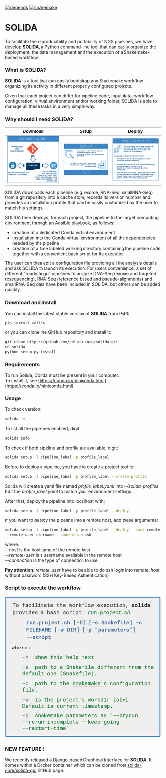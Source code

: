 [![depends](https://img.shields.io/badge/depends%20from-bioconda-brightgreen.svg)](http://bioconda.github.io/)
[![snakemake](https://img.shields.io/badge/snakemake-5.3-brightgreen.svg)](https://snakemake.readthedocs.io/en/stable/)

# SOLIDA

To facilitate the reproducibility and portability of NGS pipelines, we have develop **[SOLIDA](https://github.com/solida-core/solida.git)**,  a Python command-line tool that can easily organize the deployment, the data management and the execution of a Snakemake-based workflow.


### What is SOLIDA?

**SOLIDA** is a tool that can easily bootstrap any Snakemake workflow organizing its activity in different properly configured projects. 

Given that each project can differ for pipeline code, input data, workflow configuration, virtual environment and/or working folder, SOLIDA is able to manage all these tasks in a very simple way.


### Why should I need SOLIDA?


Download             |  Setup             |  Deploy
:-------------------------:|:-------------------------:|:-------------------------:
![](images/downl.png)  |  ![](images/setup.png)  |  ![](images/depl.png)





SOLIDA downloads each pipeline (e.g. exome, RNA-Seq, smallRNA-Seq) from a git repository into a cache store, records its version number and provides an installation profile that can be easily customized by the user to match his settings.


SOLIDA then deploys, for each project, the pipeline to the target computing environment through an Ansible playbook, as follows:
* creation of a dedicated Conda virtual environment
* installation into the Conda virtual environment of all the dependencies needed by the pipeline
* creation of a time labeled working directory containing the pipeline code together with a convenient bash script for its execution

The user  can then edit a configuration file providing all the analysis details and ask SOLIDA to launch its execution.
For users convenience, a set of different “ready to go” pipelines to analyze DNA-Seq (exome and targeted resequencing), RNA-Seq (reference based and pseudo-alignments) and smallRNA-Seq data have been included in SOLIDA, but others can be added quickly.

### Download and Install
You can install the latest stable version of **SOLIDA** from PyPI:
```
pip install solida
```
or you can clone the GitHub repository and install it:
```
git clone https://github.com/solida-core/solida.git
cd solida
python setup.py install
```

### Requirements

To run Solida, Conda must be present in your computer.    
To install it, see [https://conda.io/miniconda.html](https://conda.io/miniconda.html) 

### Usage

To check version:
```bash
solida -v
```

To list all the pipelines enabled, digit
```bash
solida info
```

To check if both pipeline and profile are available, digit:
```bash
solida setup -l pipeline_label -p profile_label
```

Before to deploy a pipeline, you have to create a project profile:
```bash
solida setup -l pipeline_label -p profile_label --create-profile 
```
Solida will create a yaml file named _profile_label.yaml_ into _~/solida_profiles_  
Edit the _profile_label.yaml_ to match your environment settings.

After that, deploy the pipeline into localhost with:
```bash
solida setup -l pipeline_label -p profile_label --deploy 
```
If you want to deploy the pipeline into a remote host, add these 
arguments:
```bash
solida setup -l pipeline_label -p profile_label --deploy --host remote_host 
--remote-user username --connection ssh
```
where:  
_--host_ is the hostname of the remote host  
_--remote-user_ is a username available in the remote host  
_--connection_ is the type of connection to use  

**Pay attention**: _remote_user_ have to be able to do ssh login into _remote_host_ 
without password (SSH Key-Based Authentication)

### Script to execute the workflow

![](images/run.png)

### **NEW FEATURE !**
We recently released a Django-based Graphical Interface for **SOLIDA**.
It comes within a Docker container which can be cloned from [solida-core/solida-gui](https://github.com/solida-core/solida-gui.git) GitHub page. 
